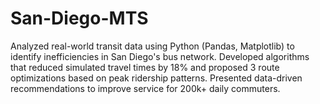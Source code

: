 # San-Diego-MTS
Analyzed real-world transit data using Python (Pandas, Matplotlib) to identify inefficiencies in San Diego's bus network. Developed algorithms that reduced simulated travel times by 18% and proposed 3 route optimizations based on peak ridership patterns. Presented data-driven recommendations to improve service for 200k+ daily commuters.
